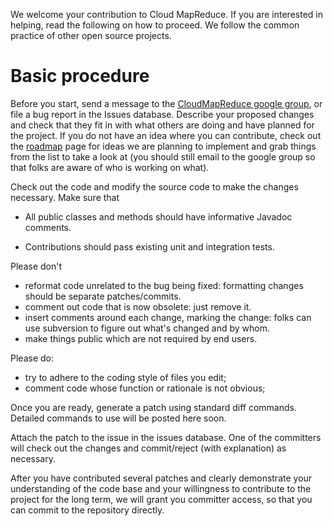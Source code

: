 We welcome your contribution to Cloud MapReduce. If you are interested in helping, read the following on how to proceed. We follow the common practice of other open source projects.

# Basic procedure #

Before you start, send a message to the [CloudMapReduce google group](http://groups.google.com/group/cloudmapreduce), or file a bug report in the Issues database. Describe your proposed changes and check that they fit in with what others are doing and have planned for the project. If you do not have an idea where you can contribute, check out the [roadmap](Roadmap.md) page for ideas we are planning to implement and grab things from the list to take a look at (you should still email to the google group so that folks are aware of who is working on what).

Check out the code and modify the source code to make the changes necessary. Make sure that

  * All public classes and methods should have informative Javadoc comments.

  * Contributions should pass existing unit and integration tests.

Please don't

  * reformat code unrelated to the bug being fixed: formatting changes should be separate patches/commits.
  * comment out code that is now obsolete: just remove it.
  * insert comments around each change, marking the change: folks can use subversion to figure out what's changed and by whom.
  * make things public which are not required by end users.

Please do:

  * try to adhere to the coding style of files you edit;
  * comment code whose function or rationale is not obvious;

Once you are ready, generate a patch using standard diff commands. Detailed commands to use will be posted here soon.

Attach the patch to the issue in the issues database. One of the committers will check out the changes and commit/reject (with explanation) as necessary.

After you have contributed several patches and clearly demonstrate your understanding of the code base and your willingness to contribute to the project for the long term, we will grant you committer access, so that you can commit to the repository directly.

